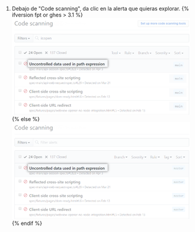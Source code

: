 1. Debajo de "Code scanning", da clic en la alerta que quieras explorar.
{% ifversion fpt or ghes > 3.1 %}
  ![Lista de alertas de {% data variables.product.prodname_code_scanning %}](/assets/images/help/repository/code-scanning-click-alert.png)
{% else %}
  ![Lista de alertas de {% data variables.product.prodname_code_scanning %}](/assets/images/enterprise/3.1/help/repository/code-scanning-click-alert.png)
{% endif %}
